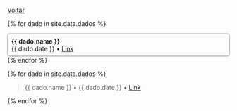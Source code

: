 [Voltar](./index.md)

{% for dado in site.data.dados %}

  <div style="margin-top:4px;border: 0.5px solid grey;border-radius: 5px;">
    <div style="padding:8px;">
      <strong>{{ dado.name }}</strong><br>
      {{ dado.date }} • <a href="{{ dado.link }}" target="_blank">Link</a>
    </div>
  </div>
{% endfor %}

<br>

{% for dado in site.data.dados %}

> {{ dado.name }} • {{ dado.date }} • <a href="{{ dado.link }}" target="_blank">Link</a><br>

{% endfor %}

